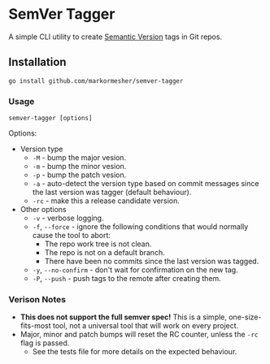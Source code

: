 # SemVer Tagger

A simple CLI utility to create [Semantic Version](https://semver.org) tags in Git repos.

## Installation

```shell
go install github.com/markormesher/semver-tagger
```

### Usage

```shell
semver-tagger [options]
```

Options:

- Version type
  - `-M` - bump the major vesion.
  - `-m` - bump the minor vesion.
  - `-p` - bump the patch vesion.
  - `-a` - auto-detect the version type based on commit messages since the last version was tagger (default behaviour).
  - `-rc` - make this a release candidate version.
- Other options
  - `-v` - verbose logging.
  - `-f`, `--force` - ignore the following conditions that would normally cause the tool to abort:
    - The repo work tree is not clean.
    - The repo is not on a default branch.
    - There have been no commits since the last version was tagged.
  - `-y`, `--no-confirm` - don't wait for confirmation on the new tag.
  - `-P`, `--push` - push tags to the remote after creating them.

### Verison Notes

- **This does not support the full semver spec!** This is a simple, one-size-fits-most tool, not a universal tool that will work on every project.
- Major, minor and patch bumps will reset the RC counter, unless the `-rc` flag is passed.
  - See the tests file for more details on the expected behaviour.
